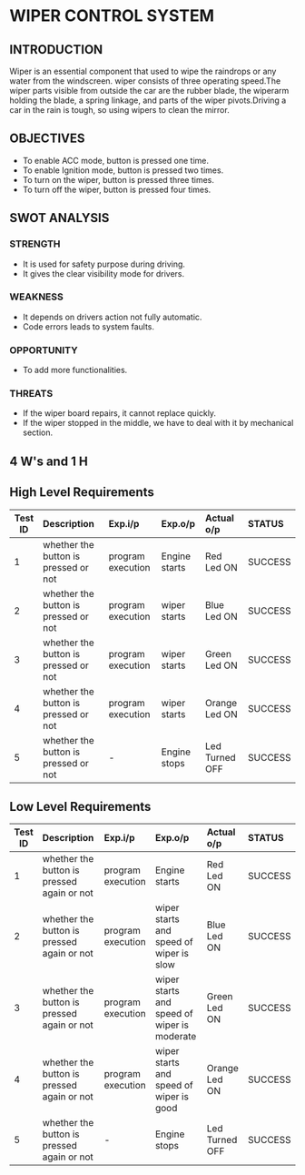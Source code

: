 # WIPER CONTROL SYSTEM
## INTRODUCTION
Wiper is an essential component that used to wipe the raindrops or any water from the windscreen. wiper consists of three operating speed.The wiper parts visible from outside the car are the rubber blade, the wiperarm holding the blade, a spring linkage, and parts of the wiper pivots.Driving a car in the rain is tough, so using wipers to clean the mirror.

## OBJECTIVES
  * To enable ACC mode, button is pressed one time.
  * To enable Ignition mode, button is pressed two times.
  * To turn on the wiper, button is pressed three times.
  * To turn off the wiper, button is pressed four times.

## SWOT ANALYSIS
### STRENGTH
  * It is used for safety purpose during driving.
  * It gives the clear visibility mode for drivers.
### WEAKNESS
  * It depends on drivers action not fully automatic.
  * Code errors leads to system faults.
### OPPORTUNITY
  * To add more functionalities.
### THREATS
  * If the wiper board repairs, it cannot replace quickly.
  * If the wiper stopped in the middle, we have to deal with it by mechanical section.

## 4 W's and 1 H







## High Level Requirements
| Test ID | Description | Exp.i/p | Exp.o/p | Actual o/p | STATUS |
| --------|:------------|:--------|:--------|:-----------|:-------------|
| 1 | whether the button is pressed or not  | program execution | Engine starts | Red Led ON| SUCCESS |
| 2 | whether the button is pressed or not  | program execution | wiper starts | Blue Led ON| SUCCESS |
| 3 | whether the button is pressed or not  | program execution | wiper starts | Green Led ON| SUCCESS |
| 4 | whether the button is pressed or not  | program execution | wiper starts | Orange Led ON| SUCCESS |
| 5 | whether the button is pressed or not  | - | Engine stops | Led Turned OFF| SUCCESS |









## Low Level Requirements
| Test ID | Description | Exp.i/p | Exp.o/p | Actual o/p | STATUS |
| --------|:------------|:--------|:--------|:-----------|:-------------|
| 1 | whether the button is pressed again or not  | program execution | Engine starts | Red Led ON| SUCCESS |
| 2 | whether the button is pressed again or not | program execution | wiper starts and speed of wiper is slow | Blue Led ON| SUCCESS |
| 3 | whether the button is pressed again or not | program execution | wiper starts and speed of wiper is moderate | Green Led ON| SUCCESS |
| 4 | whether the button is pressed again or not | program execution | wiper starts and speed of wiper is good | Orange Led ON| SUCCESS |
| 5 | whether the button is pressed again or not | - | Engine stops | Led Turned OFF| SUCCESS |
